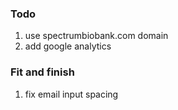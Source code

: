 ### Todo
1. use spectrumbiobank.com domain
2. add google analytics

### Fit and finish
1. fix email input spacing
